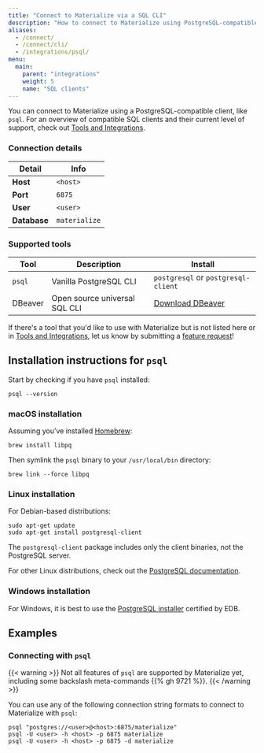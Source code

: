 ```yaml
---
title: "Connect to Materialize via a SQL CLI"
description: "How to connect to Materialize using PostgreSQL-compatible tools"
aliases:
  - /connect/
  - /connect/cli/
  - /integrations/psql/
menu:
  main:
    parent: "integrations"
    weight: 5
    name: "SQL clients"
---
```


You can connect to Materialize using a PostgreSQL-compatible client, like `psql`. For an overview of compatible SQL clients and their current level of support, check out [Tools and Integrations](/integrations/#sql-clients).

### Connection details

Detail       | Info
-------------|------
**Host**     | `<host>`
**Port**     | `6875`
**User**     | `<user>`
**Database** | `materialize`

[//]: # "Add details about managing users once RBAC lands"

### Supported tools

Tool     | Description                   | Install
---------|-------------------------------|-----------------------------------
`psql`   | Vanilla PostgreSQL CLI        | `postgresql` or `postgresql-client`
 DBeaver | Open source universal SQL CLI | [Download DBeaver](https://dbeaver.io/download/)

If there's a tool that you'd like to use with Materialize but is not listed here or in [Tools and Integrations](/integrations/#sql-clients), let us know by submitting a [feature request](https://github.com/MaterializeInc/materialize/issues/new?assignees=&labels=A-integration&template=02-feature.yml)!

## Installation instructions for `psql`

Start by checking if you have `psql` installed:

```shell
psql --version
```

### macOS installation

Assuming you’ve installed [Homebrew](https://brew.sh/):

```shell
brew install libpq
```

Then symlink the `psql` binary to your `/usr/local/bin` directory:

```shell
brew link --force libpq
```

### Linux installation

For Debian-based distributions:

```shell
sudo apt-get update
sudo apt-get install postgresql-client
```

The `postgresql-client` package includes only the client binaries, not the PostgreSQL server.

For other Linux distributions, check out the [PostgreSQL documentation](https://www.postgresql.org/download/linux/).

### Windows installation

For Windows, it is best to use the [PostgreSQL installer](https://www.postgresql.org/download/windows/) certified by EDB.

## Examples

### Connecting with `psql`

{{< warning >}}
Not all features of `psql` are supported by Materialize yet, including some backslash meta-commands {{% gh 9721 %}}.
{{< /warning >}}

You can use any of the following connection string formats to connect to Materialize with `psql`:

```shell
psql "postgres://<user>@<host>:6875/materialize"
psql -U <user> -h <host> -p 6875 materialize
psql -U <user> -h <host> -p 6875 -d materialize
```

